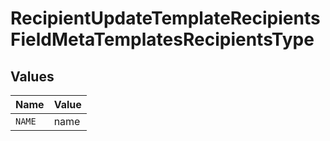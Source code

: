 # RecipientUpdateTemplateRecipientsFieldMetaTemplatesRecipientsType


## Values

| Name   | Value  |
| ------ | ------ |
| `NAME` | name   |